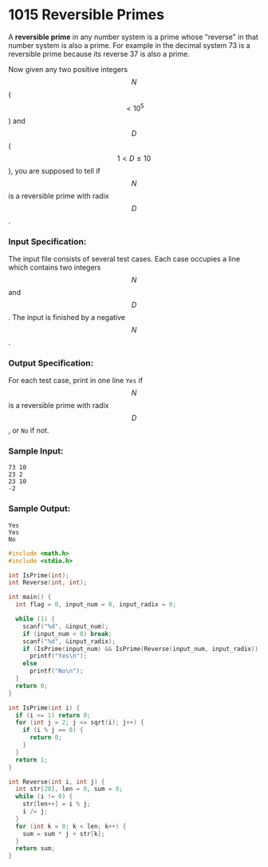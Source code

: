 # 1015 Reversible Primes
A **reversible prime** in any number system is a prime whose "reverse" in that number system is also a prime. For example in the decimal system 73 is a reversible prime because its reverse 37 is also a prime.

Now given any two positive integers $$N$$ ($$< 10^5$$) and $$D$$ ($$1 < D \le 10$$), you are supposed to tell if $$N$$ is a reversible prime with radix $$D$$.

### Input Specification:

The input file consists of several test cases. Each case occupies a line which contains two integers $$N$$ and $$D$$. The input is finished by a negative $$N$$.

### Output Specification:

For each test case, print in one line `Yes` if $$N$$ is a reversible prime with radix $$D$$, or `No` if not.

### Sample Input:
```in
73 10
23 2
23 10
-2
```

### Sample Output:
```out
Yes
Yes
No
```

```cpp
#include <math.h>
#include <stdio.h>

int IsPrime(int);
int Reverse(int, int);

int main() {
  int flag = 0, input_num = 0, input_radix = 0;

  while (1) {
    scanf("%d", &input_num);
    if (input_num < 0) break;
    scanf("%d", &input_radix);
    if (IsPrime(input_num) && IsPrime(Reverse(input_num, input_radix)))
      printf("Yes\n");
    else
      printf("No\n");
  }
  return 0;
}

int IsPrime(int i) {
  if (i <= 1) return 0;
  for (int j = 2; j <= sqrt(i); j++) {
    if (i % j == 0) {
      return 0;
    }
  }
  return 1;
}

int Reverse(int i, int j) {
  int str[20], len = 0, sum = 0;
  while (i != 0) {
    str[len++] = i % j;
    i /= j;
  }
  for (int k = 0; k < len; k++) {
    sum = sum * j + str[k];
  }
  return sum;
}

```